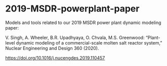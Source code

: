 # 2019-MSDR-powerplant-paper
Models and tools related to our 2019 MSDR power plant dynamic modeling paper: 

V. Singh, A. Wheeler, B.R. Upadhyaya, O. Chvala, M.S. Greenwood: “Plant-level dynamic modeling of a commercial-scale molten salt reactor system,” Nuclear Engineering and Design 360 (2020).

https://doi.org/10.1016/j.nucengdes.2019.110457

